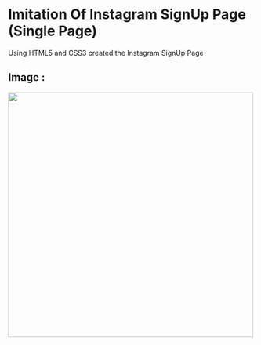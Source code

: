 # Imitation Of Instagram SignUp Page (Single Page)

Using HTML5 and CSS3 created the Instagram SignUp Page

## Image :

<img src="ScreenShot\Screenshot(87).png" width="500px" >
